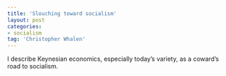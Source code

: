 ```yaml
---
title: 'Slouching toward socialism'
layout: post
categories:
- socialism
tag: 'Christopher Whalen'
---
```


I describe Keynesian economics, especially today’s variety, as a coward’s road to socialism.